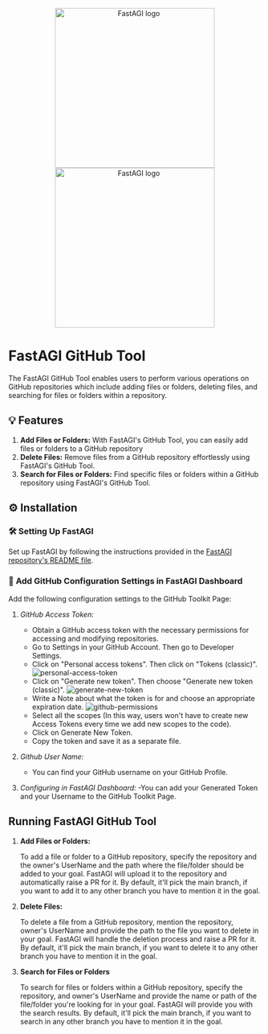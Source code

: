 <p align="center">
  <a href="https://fastagi.com//#gh-light-mode-only">
    <img src="https://fastagi.com/wp-content/uploads/2023/05/Logo-dark.svg" width="318px" alt="FastAGI logo" />
  </a>
  <a href="https://fastagi.com//#gh-dark-mode-only">
    <img src="https://fastagi.com/wp-content/uploads/2023/05/Logo-light.svg" width="318px" alt="FastAGI logo" />
  </a>
</p>

# FastAGI GitHub Tool

The FastAGI GitHub Tool enables users to perform various operations on GitHub repositories which include adding files or folders, deleting files, and searching for files or folders within a repository.

## 💡 Features

1. **Add Files or Folders:** With FastAGI's GitHub Tool, you can easily add files or folders to a GitHub repository
2. **Delete Files:** Remove files from a GitHub repository effortlessly using FastAGI's GitHub Tool. 
3. **Search for Files or Folders:** Find specific files or folders within a GitHub repository using FastAGI's GitHub Tool. 

## ⚙️ Installation

### 🛠 **Setting Up FastAGI**

Set up FastAGI by following the instructions provided in the [FastAGI repository's README file](https://github.com/KhulnaSoft/FastAGI/blob/main/README.md).

### 🔧 **Add GitHub Configuration Settings in FastAGI Dashboard**

Add the following configuration settings to the GitHub Toolkit Page:

1. _GitHub Access Token:_
   - Obtain a GitHub access token with the necessary permissions for accessing and modifying repositories.
    - Go to Settings in your GitHub Account. Then go to Developer Settings.
    - Click on "Personal access tokens". Then click on "Tokens (classic)".
    ![personal-access-token](https://github.com/KhulnaSoft/FastAGI/assets/43145646/ee646cdd-fa04-400b-ae84-e9aee7b46c36)
    - Click on "Generate new token". Then choose "Generate new token (classic)".
    ![generate-new-token](https://github.com/KhulnaSoft/FastAGI/assets/43145646/64f1d681-236a-4008-a5d9-93bb368caaaf)
    - Write a Note about what the token is for and choose an appropriate expiration date.
    ![github-permissions](https://github.com/KhulnaSoft/FastAGI/assets/43145646/757b02e8-0b49-47b8-bfef-5469c0d070eb)
    - Select all the scopes (In this way, users won't have to create new Access Tokens every time we add new scopes to the code).
    - Click on Generate New Token.
    - Copy the token and save it as a separate file. 

2. _Github User Name:_
   - You can find your GitHub username on your GitHub Profile.

3. _Configuring in FastAGI Dashboard:_
   -You can add your Generated Token and your Username to the GitHub Toolkit Page.

## Running FastAGI GitHub Tool

1. **Add Files or Folders:**

   To add a file or folder to a GitHub repository, specify the repository and the owner's UserName and the path where the file/folder should be added to your goal. FastAGI will upload it to the repository and automatically raise a PR for it. By default, it'll pick the main branch, if you want to add it to any other branch you have to mention it in the goal.

2. **Delete Files:**

   To delete a file from a GitHub repository, mention the repository, owner's UserName and provide the path to the file you want to delete in your goal. FastAGI will handle the deletion process and raise a PR for it. By default, it'll pick the main branch, if you want to delete it to any other branch you have to mention it in the goal.

3. **Search for Files or Folders**

   To search for files or folders within a GitHub repository, specify the repository, and owner's UserName and provide the name or path of the file/folder you're looking for in your goal. FastAGI will provide you with the search results. By default, it'll pick the main branch, if you want to search in any other branch you have to mention it in the goal.
 
